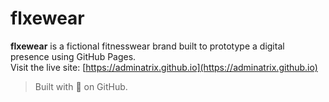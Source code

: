# flxewear

**flxewear** is a fictional fitnesswear brand built to prototype a digital presence using GitHub Pages.  
Visit the live site: [https://adminatrix.github.io](https://adminatrix.github.io)

> Built with 💪 on GitHub.
